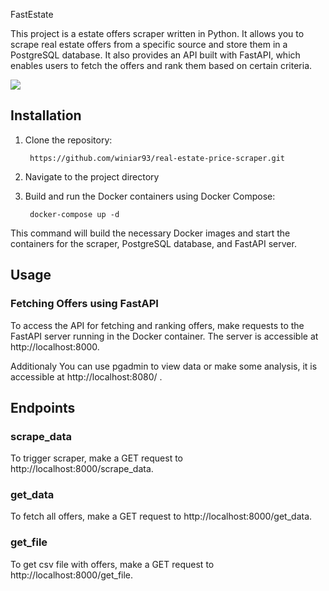 FastEstate

This project is a estate offers scraper written in Python. It allows you to scrape real estate offers from a specific source and store them in a PostgreSQL database. It also provides an API built with FastAPI, which enables users to fetch the offers and rank them based on certain criteria.

[![](https://mermaid.ink/img/pako:eNplj8sKg0AMRX9lyFp_wEWhagvdFezOkRI1jlJHJY5IUf-946NQaFbh3JMLmSBrcwIPirodsxLZiEcoG2HnHI-UdqgoEa57EtFOo7jPGDvixEI_ztFgir119jhc3dlwpRSxONT5e-xvTcF0vt-WnQQbCY_S51qX_CaXWJH5w9eNFlVNloIDmlhjlds3ptWSYErSJMGza478kiCbxXo4mDZ6Nxl4hgdyYOhsM4UVKkYNXoF1T8sHu79Whw?type=png)](https://mermaid.live/edit#pako:eNplj8sKg0AMRX9lyFp_wEWhagvdFezOkRI1jlJHJY5IUf-946NQaFbh3JMLmSBrcwIPirodsxLZiEcoG2HnHI-UdqgoEa57EtFOo7jPGDvixEI_ztFgir119jhc3dlwpRSxONT5e-xvTcF0vt-WnQQbCY_S51qX_CaXWJH5w9eNFlVNloIDmlhjlds3ptWSYErSJMGza478kiCbxXo4mDZ6Nxl4hgdyYOhsM4UVKkYNXoF1T8sHu79Whw)



## Installation

1. Clone the repository:

   ```shell
    https://github.com/winiar93/real-estate-price-scraper.git

2. Navigate to the project directory
3. Build and run the Docker containers using Docker Compose:
   ```shell
    docker-compose up -d

This command will build the necessary Docker images and start the containers for the scraper, PostgreSQL database, and FastAPI server.

## Usage

### Fetching Offers using FastAPI
To access the API for fetching and ranking offers, make requests to the FastAPI server running in the Docker container. The server is accessible at http://localhost:8000.

Additionaly You can use pgadmin to view data or make some analysis, it is accessible at http://localhost:8080/ .


## Endpoints

### scrape_data
To trigger scraper, make a GET request to http://localhost:8000/scrape_data.

### get_data
To fetch all offers, make a GET request to http://localhost:8000/get_data.

### get_file
To get csv file with offers, make a GET request to http://localhost:8000/get_file.
